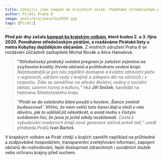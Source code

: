 ```yaml
---
title: Zahájili jsme kampaň do krajských voleb. Pomáháme středočeským pirátům
author: Piráti Praha 8
image: posts/krajskevolby2020.jpg
tags: [Piráti]
---
```


**Před pár dny začala [kampaň ke krajským volbám](https://www.piratskelisty.cz/clanek-3298-sance-zmenit-budoucnost-pirati-zahajili-kampan-do-krajskych-voleb-predstavili-svoje-lidry-i-program), které budou 2. a 3. října 2020. Pomáháme středočeským pirátům, a rozdáváme Pirátské listy u metra Kobylisy dojíždějícím občanům.** Z místních sdružení Praha 8 se rozdávání zůčastnili zastupitelé Michal Novák a Alice Hamalová.

> ***"Středočeský pirátský volební program je založen zejména na zvyšování kvality života občanů a průhledném vedení kraje.*** *Nejzásadnější je pro nás zajištění dostupné a kvalitní zdravotní péče v regionech, udržení vody v krajině a zalepení děr na silnicích i v rozpočtu. Dále se zaměříme na střední školství, rodiny a sociální oblast, územní rozvoj a kulturu,“* říká **Jiří Snížek**, kandidát na hejtmana Středočeského kraje.

> ***"Piráti se do volebního klání pouští s heslem ‚Šance změnit budoucnost'. Věřím, že nám voliči tuto šanci dají a vloží v nás důvěru, jak to udělali již několikrát, a snad mohu s čistým svědomím říci, že jsme je ještě nikdy nezklamali.*** *Cesta k vybudování moderních krajů nové generace začíná právě teď,“* uvedl předseda Pirátů **Ivan Bartoš**.

V krajských volbám se Piráti chtějí v krajích zaměřit například na průhledné a zodpovědné hospodaření, transparentní zveřejňování informací, zapojení občanů do rozhodování, lepší dostupnost zdravotních i sociálních služeb nebo ochranu krajiny před suchem.
